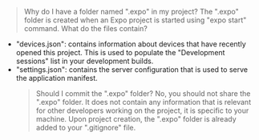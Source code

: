 > Why do I have a folder named ".expo" in my project? The ".expo" folder is
> created when an Expo project is started using "expo start" command. What do
> the files contain?

-   "devices.json": contains information about devices that have recently opened
    this project. This is used to populate the "Development sessions" list in
    your development builds.
-   "settings.json": contains the server configuration that is used to serve the
    application manifest.
    > Should I commit the ".expo" folder? No, you should not share the ".expo"
    > folder. It does not contain any information that is relevant for other
    > developers working on the project, it is specific to your machine. Upon
    > project creation, the ".expo" folder is already added to your ".gitignore"
    > file.

